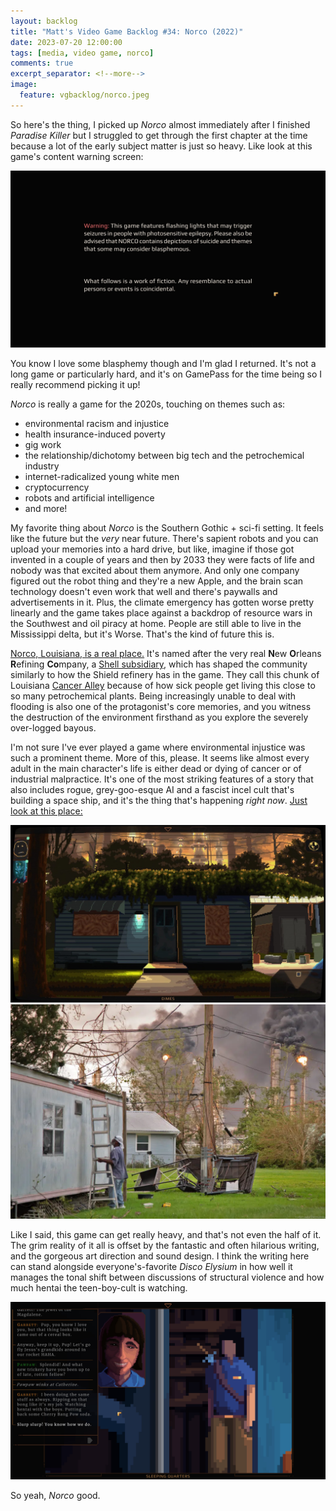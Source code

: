 ```yaml
---
layout: backlog
title: "Matt's Video Game Backlog #34: Norco (2022)"
date: 2023-07-20 12:00:00
tags: [media, video game, norco]
comments: true
excerpt_separator: <!--more-->
image:
  feature: vgbacklog/norco.jpeg
---
```


So here's the thing, I picked up _Norco_ almost immediately after I finished _Paradise Killer_ but I struggled to get through the first chapter at the time because a lot of the early subject matter is just so heavy. Like look at this game's content warning screen:

<!--more-->

!["They are not joking about any of these warnings."](../../img/vgbacklog/norco-content-warning.jpeg)

You know I love some blasphemy though and I'm glad I returned. It's not a long game or particularly hard, and it's on GamePass for the time being so I really recommend picking it up!

_Norco_ is really a game for the 2020s, touching on themes such as:

- environmental racism and injustice
- health insurance-induced poverty
- gig work
- the relationship/dichotomy between big tech and the petrochemical industry
- internet-radicalized young white men
- cryptocurrency
- robots and artificial intelligence
- and more!

My favorite thing about _Norco_ is the Southern Gothic + sci-fi setting. It feels like the future but the _very_ near future. There's sapient robots and you can upload your memories into a hard drive, but like, imagine if those got invented in a couple of years and then by 2033 they were facts of life and nobody was that excited about them anymore. And only one company figured out the robot thing and they're a new Apple, and the brain scan technology doesn't even work that well and there's paywalls and advertisements in it. Plus, the climate emergency has gotten worse pretty linearly and the game takes place against a backdrop of resource wars in the Southwest and oil piracy at home. People are still able to live in the Mississippi delta, but it's Worse. That's the kind of future this is.

[Norco, Louisiana, is a real place.](https://en.wikipedia.org/wiki/Norco,_Louisiana) It's named after the very real **N**ew **O**rleans **R**efining **Co**mpany, a [Shell subsidiary](https://www.shell.us/about-us/projects-and-locations/norco-manufacturing-complex.html), which has shaped the community similarly to how the Shield refinery has in the game. They call this chunk of Louisiana [Cancer Alley](https://en.wikipedia.org/wiki/Cancer_Alley) because of how sick people get living this close to so many petrochemical plants. Being increasingly unable to deal with flooding is also one of the protagonist's core memories, and you witness the destruction of the environment firsthand as you explore the severely over-logged bayous.

I'm not sure I've ever played a game where environmental injustice was such a prominent theme. More of this, please. It seems like almost every adult in the main character's life is either dead or dying of cancer or of industrial malpractice. It's one of the most striking features of a story that also includes rogue, grey-goo-esque AI and a fascist incel cult that's building a space ship, and it's the thing that's happening _right now_. [Just look at this place:](https://www.desmog.com/2021/08/31/hurricane-ida-smoke-shell-norco-refinery-louisiana-apocalyptic/)

<div class="adjacent-image-container">
  <img src="/img/vgbacklog/norco-dimes.jpeg" alt="Norco (fictional)"/>
  <img src="/img/vgbacklog/norco-real.webp" alt="Norco (real)"/>
</div>

Like I said, this game can get really heavy, and that's not even the half of it. The grim reality of it all is offset by the fantastic and often hilarious writing, and the gorgeous art direction and sound design. I think the writing here can stand alongside everyone's-favorite _Disco Elysium_ in how well it manages the tonal shift between discussions of structural violence and how much hentai the teen-boy-cult is watching.

![](../../img/vgbacklog/norco-hentai.jpg)

So yeah, _Norco_ good.
